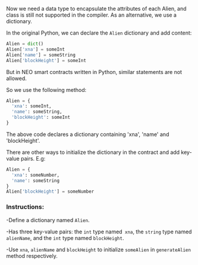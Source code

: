 Now we need a data type to encapsulate the attributes of each Alien, and class is still not supported in the compiler. As an alternative, we use a dictionary.

In the original Python, we can declare the `Alien` dictionary and add content:

```Python
Alien = dict()
Alien['xna'] = someInt
Alien['name'] = someString
Alien['blockHeight'] = someInt
```

But in NEO smart contracts written in Python, similar statements are not allowed.

So we use the following method:

```Python
Alien = {
  'xna': someInt,
  'name': someString,
  'blockHeight': someInt
}
```

The above code declares a dictionary containing 'xna', 'name' and 'blockHeight'.

There are other ways to initialize the dictionary in the contract and add key-value pairs. E.g:

```Python
Alien = {
  'xna': someNumber,
  'name': someString
}
Alien['blockHeight'] = someNumber
```

### Instructions:

-Define a dictionary named `Alien`.

-Has three key-value pairs: the `int` type named` xna`, the `string` type named `alienName`, and the `int` type named `blockHeight`.

-Use `xna`, `alienName` and `blockHeight` to initialize `someAlien` in `generateAlien` method respectively.
